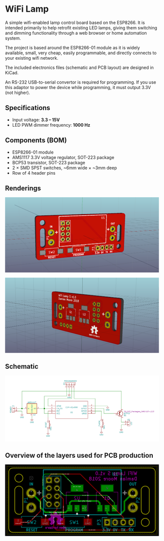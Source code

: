 # WiFi Lamp

A simple wifi-enabled lamp control board based on the ESP8266. It is intended
primarily to help retrofit existing LED lamps, giving them switching and dimming
functionality through a web browser or home automation system.

The project is based around the ESP8266-01 module as it is widely available,
small, very cheap, easily programmable, and directly connects to your existing
wifi network.

The included electronics files (schematic and PCB layout) are designed in KiCad.

An RS-232 USB-to-serial convertor is required for programming. If you use this
adaptor to power the device while programming, it must output 3.3V (not higher).


## Specifications

 * Input voltage: **3.3 – 15V**
 * LED PWM dimmer frequency: **1000 Hz**


## Components (BOM)

 * ESP8266-01 module
 * AMS1117 3.3V voltage regulator, SOT-223 package
 * BCP53 transistor, SOT-223 package
 * 2 × SMD SPST switches, ~6mm wide × ~3mm deep
 * Row of 4 header pins


## Renderings

![PCB rendering (front)](images/pcb_render_front.png)

![PCB rendering (Back)](images/pcb_render_back.png)


## Schematic

![Schematic](images/schematic.png)


## Overview of the layers used for PCB production

![PCB layers](images/pcb_layers.png)
